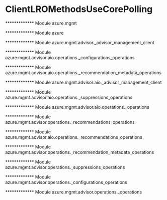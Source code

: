 # ClientLROMethodsUseCorePolling

************* Module azure.mgmt
  
************* Module azure
  
************* Module azure.mgmt.advisor._advisor_management_client
  
************* Module azure.mgmt.advisor.aio.operations._configurations_operations
  
************* Module azure.mgmt.advisor.aio.operations._recommendation_metadata_operations
  
************* Module azure.mgmt.advisor.aio._advisor_management_client
  
************* Module azure.mgmt.advisor.aio.operations._suppressions_operations
  
************* Module azure.mgmt.advisor.aio.operations._operations
  
************* Module azure.mgmt.advisor.operations._recommendations_operations
  
************* Module azure.mgmt.advisor.aio.operations._recommendations_operations
  
************* Module azure.mgmt.advisor.operations._recommendation_metadata_operations
  
************* Module azure.mgmt.advisor.operations._suppressions_operations
  
************* Module azure.mgmt.advisor.operations._configurations_operations
  
************* Module azure.mgmt.advisor.operations._operations
  

